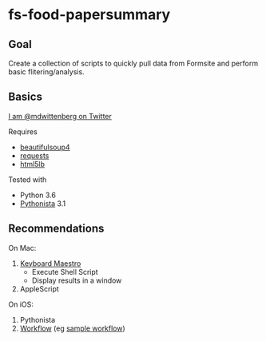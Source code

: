 # fs-food-papersummary

## Goal

Create a collection of scripts to quickly pull data from Formsite and perform basic flitering/analysis.

## Basics

[I am @mdwittenberg on Twitter](https://twitter.com/mdwittenberg)

Requires

- [beautifulsoup4](https://pypi.python.org/pypi/beautifulsoup4/)
- [requests](https://pypi.python.org/pypi/requests/)
- [html5lb](https://pypi.python.org/pypi/html5lib/)

Tested with

- Python 3.6
- [Pythonista](http://omz-software.com/pythonista/) 3.1

## Recommendations

On Mac:

1. [Keyboard Maestro](https://www.keyboardmaestro.com/)
    - Execute Shell Script
    - Display results in a window
2. AppleScript

On iOS: 

1. Pythonista
2. [Workflow](https://workflow.is) (eg [sample workflow](https://workflow.is/workflows/cb3ed15defac409ba370ab584334f14b))
